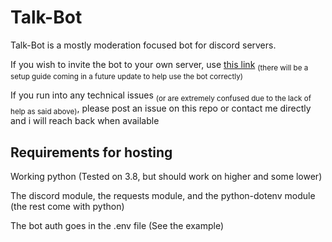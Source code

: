 # Talk-Bot
Talk-Bot is a mostly moderation focused bot for discord servers.

If you wish to invite the bot to your own server, use [this link](https://discord.com/api/oauth2/authorize?client_id=831999775296978975&permissions=271969366&scope=bot) <sub>(there will be a setup guide coming in a future update to help use the bot correctly)</sub>

If you run into any technical issues <sub>(or are extremely confused due to the lack of help as said above)</sub>, please post an issue on this repo or contact me directly and i will reach back when available

## Requirements for hosting
Working python (Tested on 3.8, but should work on higher and some lower)

The discord module, the requests module, and the python-dotenv module (the rest come with python)

The bot auth goes in the .env file (See the example)
